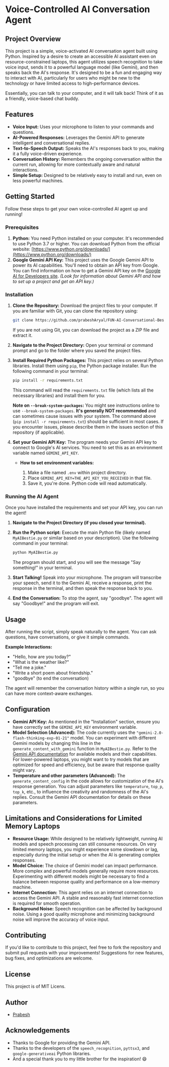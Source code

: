# Voice-Controlled AI Conversation Agent

## Project Overview

This project is a simple, voice-activated AI conversation agent built using Python. Inspired by a desire to create an accessible AI assistant even on resource-constrained laptops, this agent utilizes speech recognition to take voice input, sends it to a powerful language model (like Gemini), and then speaks back the AI's response. It's designed to be a fun and engaging way to interact with AI, particularly for users who might be new to the technology or have limited access to high-performance devices.

Essentially, you can talk to your computer, and it will talk back! Think of it as a friendly, voice-based chat buddy.

## Features

*   **Voice Input:** Uses your microphone to listen to your commands and questions.
*   **AI-Powered Responses:** Leverages the Gemini API to generate intelligent and conversational replies.
*   **Text-to-Speech Output:** Speaks the AI's responses back to you, making it a fully voice-driven experience.
*   **Conversation History:**  Remembers the ongoing conversation within the current run, allowing for more contextually aware and natural interactions.
*   **Simple Setup:**  Designed to be relatively easy to install and run, even on less powerful machines.

## Getting Started

Follow these steps to get your own voice-controlled AI agent up and running!

### Prerequisites

1.  **Python:** You need Python installed on your computer.  It's recommended to use Python 3.7 or higher. You can download Python from the official website: [https://www.python.org/downloads/](https://www.python.org/downloads/)
2.  **Google Gemini API Key:** This project uses the Google Gemini API to power its AI capabilities. You'll need to obtain an API key from Google.  You can find information on how to get a Gemini API key on the [Google AI for Developers site](https://ai.google.dev/).  *(Look for information about Gemini API and how to set up a project and get an API key.)*

### Installation

1.  **Clone the Repository:**  Download the project files to your computer. If you are familiar with Git, you can clone the repository using:
    ```bash
    git clone https://github.com/prabeshAryal/FUN-AI-Conversational-Bestie.git
    ```
    If you are not using Git, you can download the project as a ZIP file and extract it.

2.  **Navigate to the Project Directory:** Open your terminal or command prompt and go to the folder where you saved the project files.

3.  **Install Required Python Packages:**  This project relies on several Python libraries. Install them using `pip`, the Python package installer. Run the following command in your terminal:
    ```bash
    pip install -r requirements.txt
    ```
    This command will read the `requirements.txt` file (which lists all the necessary libraries) and install them for you.

    **Note on `--break-system-packages`:**  You might see instructions online to use `--break-system-packages`. **It's generally NOT recommended** and can sometimes cause issues with your system.  The command above (`pip install -r requirements.txt`) should be sufficient in most cases. If you encounter issues, please describe them in the issues section of this repository (if applicable).

4.  **Set your Gemini API Key:** The program needs your Gemini API key to connect to Google's AI services. You need to set this as an environment variable named `GEMINI_API_KEY`.

    *   **How to set environment variables:**

        1.  Make a file named `.env` within project directory.
        2.  Place `GEMINI_API_KEY=THE_API_KEY_YOU_RECEIVED` in that file.
        3.  Save it, you're done. Python code will read automatically.
      
### Running the AI Agent

Once you have installed the requirements and set your API key, you can run the agent!

1.  **Navigate to the Project Directory (if you closed your terminal).**
2.  **Run the Python script:** Execute the main Python file (likely named `MyAIBestie.py` or similar based on your description). Use the following command in your terminal:
    ```bash
    python MyAIBestie.py
    ```

    The program should start, and you will see the message "Say something!" in your terminal.

3.  **Start Talking!** Speak into your microphone. The program will transcribe your speech, send it to the Gemini AI, receive a response, print the response in the terminal, and then speak the response back to you.

4.  **End the Conversation:** To stop the agent, say "goodbye". The agent will say "Goodbye!" and the program will exit.

## Usage

After running the script, simply speak naturally to the agent. You can ask questions, have conversations, or give it simple commands.

**Example Interactions:**

*   "Hello, how are you today?"
*   "What is the weather like?"
*   "Tell me a joke."
*   "Write a short poem about friendship."
*   "goodbye" (to end the conversation)

The agent will remember the conversation history within a single run, so you can have more context-aware exchanges.

## Configuration

*   **Gemini API Key:**  As mentioned in the "Installation" section, ensure you have correctly set the `GEMINI_API_KEY` environment variable.
*   **Model Selection (Advanced):** The code currently uses the `"gemini-2.0-flash-thinking-exp-01-21"` model. You can experiment with different Gemini models by changing this line in the `generate_content_with_gemini` function in `MyAIBestie.py`.  Refer to the [Gemini API documentation](https://ai.google.dev/tutorials/python_quickstart) for available models and their capabilities.  For lower-powered laptops, you might want to try models that are optimized for speed and efficiency, but be aware that response quality might vary.
*   **Temperature and other parameters (Advanced):** The `generate_content_config` in the code allows for customization of the AI's response generation. You can adjust parameters like `temperature`, `top_p`, `top_k`, etc., to influence the creativity and randomness of the AI's replies.  Consult the Gemini API documentation for details on these parameters.

## Limitations and Considerations for Limited Memory Laptops

*   **Resource Usage:** While designed to be relatively lightweight, running AI models and speech processing can still consume resources. On very limited memory laptops, you might experience some slowdown or lag, especially during the initial setup or when the AI is generating complex responses.
*   **Model Choice:** The choice of Gemini model can impact performance.  More complex and powerful models generally require more resources. Experimenting with different models might be necessary to find a balance between response quality and performance on a low-memory machine.
*   **Internet Connection:** This agent relies on an internet connection to access the Gemini API.  A stable and reasonably fast internet connection is required for smooth operation.
*   **Background Noise:** Speech recognition can be affected by background noise. Using a good quality microphone and minimizing background noise will improve the accuracy of voice input.

## Contributing

If you'd like to contribute to this project, feel free to fork the repository and submit pull requests with your improvements!  Suggestions for new features, bug fixes, and optimizations are welcome.

## License


This project is of  MIT Licens. 

## Author

- [Prabesh](https://prabe.sh)

## Acknowledgements

*   Thanks to Google for providing the Gemini API.
*   Thanks to the developers of the `speech_recognition`, `pyttsx3`, and `google-generativeai` Python libraries.
*   And a special thank you to my little brother for the inspiration! 😄